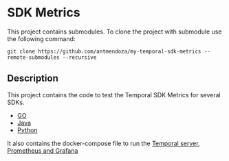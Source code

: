 # SDK Metrics

This project contains submodules. To clone the project with submodule use the following command:

``` 
git clone https://github.com/antmendoza/my-temporal-sdk-metrics --remote-submodules --recursive
```

## Description

This project contains the code to test the Temporal SDK Metrics for several SDKs. 

- [GO](go-sdk-metrics/README.md)
- [Java](java-sdk-metrics/README.md)
- [Python](python-sdk-metrics/README.md)

It also contains the docker-compose file to run the [Temporal server](temporal_server), [Prometheus and Grafana](grafana)
